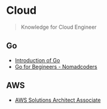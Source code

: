 # Cloud 
> Knowledge for Cloud Engineer

<!--

## Docker

## Kubernetes

-->


## Go
- [Introduction of Go](./docs/Go/introduction.md)
- [Go for Begineers - Nomadcoders](./docs/Go/README.md) 

## AWS
- [AWS Solutions Architect Associate](./docs/AWS/README.md) 


